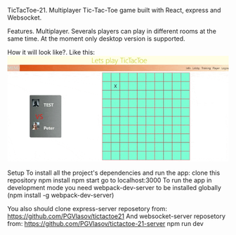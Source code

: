 TicTacToe-21.
Multiplayer Tic-Tac-Toe game built with React, express and Websocket.

Features.
Multiplayer.
Severals players can play in different rooms at the same time.
At the moment only desktop version is supported.

How it will look like?.
Like this:
![](video1.gif)

Setup
To install all the project's dependencies and run the app:
clone this repository
npm install
npm start
go to localhost:3000
To run the app in development mode you need webpack-dev-server to be installed globally (npm install -g webpack-dev-server)

You also should clone express-server reposetory from: https://github.com/PGVlasov/tictactoe21
And websocket-server reposetory from: https://github.com/PGVlasov/tictactoe-21-server
npm run dev
